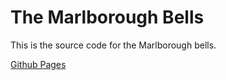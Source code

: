 # The Marlborough Bells

This is the source code for the Marlborough bells.  

[Github Pages](https://dkessner.github.io/bells/)

